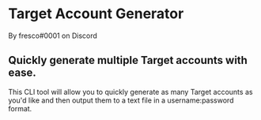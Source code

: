 # Target Account Generator
By fresco#0001 on Discord

## Quickly generate multiple Target accounts with ease.

This CLI tool will allow you to quickly generate as many Target accounts as you'd like and then output them to a text file in a username:password format.

